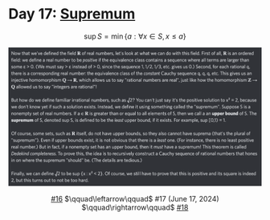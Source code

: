 # Day 17: [Supremum](https://en.wikipedia.org/wiki/Supremum)

$$\sup S=\min\{a:\forall x\in S,x\le a\}$$

<picture><img alt="Day 17" src="0017.png"></picture>

<center><a href="0016.html">#16</a> $\qquad\leftarrow\qquad$ #17 (June 17, 2024) $\qquad\rightarrow\qquad$ <a href="0018.html">#18</a></center>